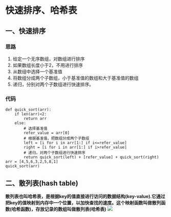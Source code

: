 # 快速排序、哈希表
## 一、快速排序
### 思路
1. 给定一个无序数组，对数组进行排序</br>
2. 如果数组长度小于2，不用进行排序</br>
3. 从数组中选择一个基准值</br>
4. 将数组分成两个子数组，小于基准值的数组和大于基准值的数组</br>
5. 递归，分别对两个子数组进行快速排序。</br>
### 代码

    def quick_sort(arr):
        if len(arr)<2:
            return arr
        else:
            # 选择基准值
            refer_value = arr[0]
            # 根据基准值，把数组分成两个子数组
            left = [i for i in arr[1:] if i<=refer_value]
            right = [i for i in arr[1:] if i>refer_value]
            # 递归，对两个子数组进行快速排序
            return quick_sort(left) + [refer_value] + quick_sort(right)
    arr = [4,5,6,3,2,5,8,1]
    quick_sort(arr)     

## 二、散列表(hash table)
**散列表也叫哈希表，是根据key的值直接进行访问的数据结构(key-value).它通过把key的值映射到内存中一个位置，以加快查找的速度。这个映射函数叫做散列函数(哈希函数)，存放记录的数组叫做散列表(哈希表)**
![](https://github.com/daacheng/PythonBasic/blob/master/pic/hashtable.jpg?raw=true)
